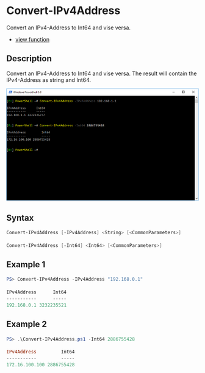 # Convert-IPv4Address

Convert an IPv4-Address to Int64 and vise versa.

* [view function](https://github.com/BornToBeRoot/PowerShell/blob/master/Module/LazyAdmin/Functions/Converter/Convert-IPv4Address.ps1)

## Description

Convert an IPv4-Address to Int64 and vise versa. The result will contain the IPv4-Address as string and Int64.

![Screenshot](Images/Convert-IPv4Address.png?raw=true "Convert-IPv4Address")

## Syntax

```powershell
Convert-IPv4Address [-IPv4Address] <String> [<CommonParameters>]

Convert-IPv4Address [-Int64] <Int64> [<CommonParameters>]
```

## Example 1

```powershell
PS> Convert-IPv4Address -IPv4Address "192.168.0.1"   

IPv4Address      Int64
-----------      -----
192.168.0.1 3232235521
```

## Example 2

```powershell
PS> .\Convert-IPv4Address.ps1 -Int64 2886755428

IPv4Address         Int64
-----------         -----
172.16.100.100 2886755428
```